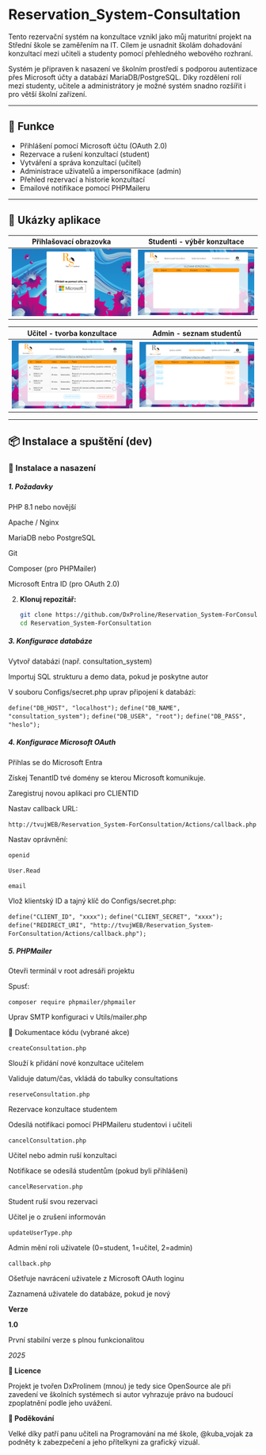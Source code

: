 # Reservation_System-Consultation

Tento rezervační systém na konzultace vznikl jako můj maturitní projekt na Střední škole se zaměřením na IT. 
Cílem je usnadnit školám dohadování konzultací mezi učiteli a studenty pomocí přehledného webového rozhraní.

Systém je připraven k nasazení ve školním prostředí s podporou autentizace přes Microsoft účty a databází MariaDB/PostgreSQL. Díky rozdělení rolí mezi studenty, učitele a administrátory je možné systém snadno rozšířit i pro větší školní zařízení.

---

## 🚀 Funkce

- Přihlášení pomocí Microsoft účtu (OAuth 2.0)
- Rezervace a rušení konzultací (student)
- Vytváření a správa konzultací (učitel)
- Administrace uživatelů a impersonifikace (admin)
- Přehled rezervací a historie konzultací
- Emailové notifikace pomocí PHPMaileru

---


## 📸 Ukázky aplikace

| Přihlašovací obrazovka | Studenti - výběr konzultace |
|------------------------|------------------------------|
| ![](Navrh2_web.png) | ![](Web_Student_layout.png) |

| Učitel - tvorba konzultace | Admin - seznam studentů |
|-----------------------------|--------------------------|
| ![](Techer_Web_Layout.png) | ![](Admin_Web_Layout.png) |

---

## 📦 Instalace a spuštění (dev)



### 📀 Instalace a nasazení

##### 1. Požadavky

PHP 8.1 nebo novější

Apache / Nginx

MariaDB nebo PostgreSQL

Git

Composer (pro PHPMailer)

Microsoft Entra ID (pro OAuth 2.0)

2. **Klonuj repozitář:**
   ```bash
   git clone https://github.com/DxProline/Reservation_System-ForConsultation.git
   cd Reservation_System-ForConsultation

##### 3. Konfigurace databáze

Vytvoř databázi (např. consultation_system)

Importuj SQL strukturu a demo data, pokud je poskytne autor

V souboru Configs/secret.php uprav připojení k databázi:

`define("DB_HOST", "localhost");`
`define("DB_NAME", "consultation_system");`
`define("DB_USER", "root");`
`define("DB_PASS", "heslo");`

 ##### 4. Konfigurace Microsoft OAuth

Přihlas se do Microsoft Entra

Získej TenantID tvé domény se kterou Microsoft komunikuje.

Zaregistruj novou aplikaci pro CLIENTID


Nastav callback URL:

`http://tvujWEB/Reservation_System-ForConsultation/Actions/callback.php`

Nastav oprávnění:

`openid`

`User.Read`

`email`

Vlož klientský ID a tajný klíč do Configs/secret.php:

`define("CLIENT_ID", "xxxx");`
`define("CLIENT_SECRET", "xxxx");`
`define("REDIRECT_URI", "http://tvujWEB/Reservation_System-ForConsultation/Actions/callback.php");`

##### 5. PHPMailer

Otevři terminál v root adresáři projektu

Spusť:

`composer require phpmailer/phpmailer`

Uprav SMTP konfiguraci v Utils/mailer.php


🔧 Dokumentace kódu (vybrané akce)

`createConsultation.php`

Slouží k přidání nové konzultace učitelem

Validuje datum/čas, vkládá do tabulky consultations

`reserveConsultation.php`

Rezervace konzultace studentem

Odesílá notifikaci pomocí PHPMaileru studentovi i učiteli

`cancelConsultation.php`

Učitel nebo admin ruší konzultaci

Notifikace se odesílá studentům (pokud byli přihlášeni)

`cancelReservation.php`

Student ruší svou rezervaci

Učitel je o zrušení informován

`updateUserType.php`

Admin mění roli uživatele (0=student, 1=učitel, 2=admin)

`callback.php`

Ošetřuje navrácení uživatele z Microsoft OAuth loginu

Zaznamená uživatele do databáze, pokud je nový

**Verze**

__1.0__

První stabilní verze s plnou funkcionalitou

_2025_

**💼 Licence**

Projekt je tvořen DxProlinem (mnou) je tedy sice OpenSource ale při zavedení ve školních systémech si autor vyhrazuje právo na budoucí zpoplatnění podle jeho uvážení.

**🙏 Poděkování**

Velké díky patří panu učiteli na Programování na mé škole, @kuba_vojak  za podněty k zabezpečení a jeho přítelkyni za grafický vizuál.

